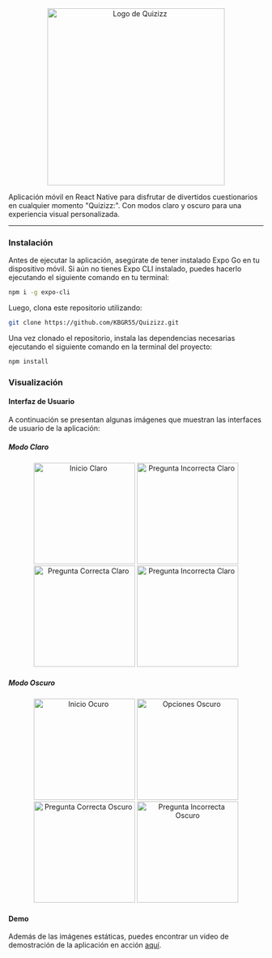 <div align="center">
  <img src="https://i.postimg.cc/HkL9kRtW/splash.png" width="350px" alt="Logo de Quizizz" style="display: inline-block;">
</div>

Aplicación móvil en React Native para disfrutar de divertidos cuestionarios en cualquier momento "Quizizz:". Con modos claro y oscuro para una experiencia visual personalizada.

---
### Instalación
Antes de ejecutar la aplicación, asegúrate de tener instalado Expo Go en tu dispositivo móvil. Si aún no tienes Expo CLI instalado, puedes hacerlo ejecutando el siguiente comando en tu terminal:

```bash
npm i -g expo-cli
```

Luego, clona este repositorio utilizando:

```bash
git clone https://github.com/KBGR55/Quizizz.git
```

Una vez clonado el repositorio, instala las dependencias necesarias ejecutando el siguiente comando en la terminal del proyecto:

```bash
npm install
```
### Visualización

#### Interfaz de Usuario

A continuación se presentan algunas imágenes que muestran las interfaces de usuario de la aplicación:

##### Modo Claro

<div align="center">
  <img src="https://i.postimg.cc/bvmJNV3P/Inicio-Claro.png" width="200" alt="Inicio Claro"/>
  <img src="https://i.postimg.cc/F7RzXww7/Pregunta-Incorrecta-Claro.png" width="200" alt="Pregunta Incorrecta Claro"/>
  <img src="https://i.postimg.cc/zB1Nn9pK/Pregunta-Correcta-Claro.png" width="200" alt="Pregunta Correcta Claro"/>
  <img src="https://i.postimg.cc/Z5rVW291/Pregunta-Incorrecta-Claro.png" width="200" alt="Pregunta Incorrecta Claro"/>
</div>

##### Modo Oscuro

<div align="center">
  <img src="https://i.postimg.cc/Y0kP97RD/Inicio-Ocuro.png" width="200" alt="Inicio Ocuro"/>
  <img src="https://i.postimg.cc/htw3mTMd/Opciones-Oscuro.png" width="200" alt="Opciones Oscuro"/>
  <img src="https://i.postimg.cc/BntVtM53/Pregunta-Correcta-Oscuro.png" width="200" alt="Pregunta Correcta Oscuro"/>
  <img src="https://i.postimg.cc/DzXpP0YY/Pregunta-Incorrecta-Oscuro.png" width="200" alt="Pregunta Incorrecta Oscuro"/>
</div>

#### Demo
Además de las imágenes estáticas, puedes encontrar un video de demostración de la aplicación en acción [aquí](https://www.youtube.com/shorts/T5bCIqP2xX8).
